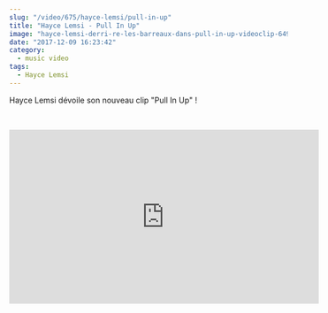 ```yaml
--- 
slug: "/video/675/hayce-lemsi/pull-in-up"
title: "Hayce Lemsi - Pull In Up"
image: "hayce-lemsi-derri-re-les-barreaux-dans-pull-in-up-videoclip-649.jpg"
date: "2017-12-09 16:23:42"
category:
  - music video
tags:
  - Hayce Lemsi
---
```

<p>Hayce Lemsi dévoile son nouveau clip "Pull In Up" !</p><br/><p><iframe width="560" height="315" src="https://www.youtube.com/embed/uz1Ol2rL7Fs" frameborder="0" gesture="media" allow="encrypted-media" allowfullscreen></iframe></p>